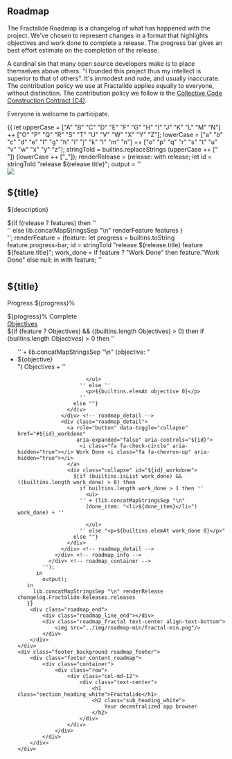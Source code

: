 <section id="roadmap">
    <div class="header_gradient">
        <div class="container">
            <div class="row">
                <div class="col-md-12">
                    <div class="text-center">
                        <h1 class="section_heading_blue fractal_white">Roadmap</h1>
                    </div>
                </div>
                <div class="col-md-offset-3 col-md-6 col-xs-offset-1 col-xs-10">
                    <div class="text-center">
                        <p class="text_dark_blue">
                            The Fractalide Roadmap is a changelog of what has happened with the project. We've chosen to represent changes in a format that highlights objectives and work done to complete a release. The progress bar gives an best effort estimate on the completion of the release.
                        </p>
                        <p class="text_dark_blue">
                            A cardinal sin that many open source developers make is to place themselves above others. "I founded this project thus my intellect is superior to that of others". It's immodest and rude, and usually inaccurate. The contribution policy we use at Fractalide applies equally to everyone, without distinction. The contribution policy we follow is the <a href="https://github.com/fractalide/fractalide/blob/master/CONTRIBUTING.md" target="_blank"> Collective Code Construction Contract (C4)</a>.
                        </p>
                        <p class="text_dark_blue">
                            Everyone is welcome to participate.
                        </p>
                    </div>
                </div>
            </div>
        </div>
    </div>
    <div class="roadmap">
      {{ let
        upperCase = ["A" "B" "C" "D" "E" "F" "G" "H" "I" "J" "K" "L" "M" "N"]
                    ++ ["O" "P" "Q" "R" "S" "T" "U" "V" "W" "X" "Y" "Z"];
        lowerCase = ["a" "b" "c" "d" "e" "f" "g" "h" "i" "j" "k" "l" "m" "n"]
                    ++ ["o" "p" "q" "r" "s" "t" "u" "v" "w" "x" "y" "z"];
        stringToId = builtins.replaceStrings (upperCase ++ [" "]) (lowerCase ++ ["_"]);
        renderRelease = (release: with release; let
          id = stringToId "release ${release.title}";
          output = ''
            <div class="roadmap_fractal text-center">
              <img src="../img/roadmap-min/fractal-min.png"/>
              <h2 class="text_dark_blue">${title}</h2>
              <p class="text_dark_blue">
                ${description}
              </p>
              <a role="button" data-toggle="collapse" href="#${id}" aria-expanded="true" aria-controls="${id}">
                <i class="fa fa-chevron-down" aria-hidden="true"></i>
              </a>
            </div>
            <div id="${id}" class="collapse in">
              ${if !(release ? features)
                then ''
                  <div class="roadmap_container">
                    <div class="roadmap_line"></div>
                  </div>
                ''
                else lib.concatMapStringsSep "\n" renderFeature features
              }
            </div>
          '';
          renderFeature = (feature:
            let
              progress = builtins.toString feature.progress-bar;
              id = stringToId "release ${release.title} feature ${feature.title}";
              work_done = if feature ? "Work Done" then feature."Work Done" else null;
            in with feature;
            ''
              <div class="roadmap_spot">
                <img src="/img/roadmap-min/spot-min.png" width="12px"/>
              </div>
              <div class="roadmap_container">
                <div class="roadmap_line"></div>
                <div class="roadmap_step">
                  <h2 class="sub_heading_blue">${title}</h2>
                </div>
                <div class="roadmap_line_fill"></div>
                <div class="roadmap_info">
                  <div class="roadmap_progress">
                    <p>Progress <span class="pull-right">${progress}%</span></p>
                    <div class="progress">
                      <div class="progress-bar" role="progressbar" aria-valuenow="${progress}"
                           aria-valuemin="0" aria-valuemax="100" style="width: ${progress}%;">
                        <span class="sr-only">${progress}% Complete</span>
                      </div>
                    </div>
                  </div>  <!-- roadmap_progress -->
                  <div class="roadmap_detail">
                    <a role="button" data-toggle="collapse" href="#${id}_objectives"
                       aria-expanded="false" aria-controls="${id}">
                        <i class="fa fa-dot-circle-o" aria-hidden="true"></i> Objectives <i class="fa fa-chevron-up" aria-hidden="true"></i>
                    </a>
                    <div class="collapse" id="${id}_objectives">
                      ${if (feature ? Objectives) && ((builtins.length Objectives) > 0) then
                        if (builtins.length Objectives) > 0 then ''
                          <ul>
                        '' + lib.concatMapStringsSep "\n"
                          (objective: "<li>${objective}</li>") Objectives + ''

                          </ul>
                        '' else ''
                          <p>${builtins.elemAt objective 0}</p>
                        ''
                      else ""}
                    </div>
                  </div> <!-- roadmap_detail -->
                  <div class="roadmap_detail">
                    <a role="button" data-toggle="collapse" href="#${id}_workdone"
                       aria-expanded="false" aria-controls="${id}">
                        <i class="fa fa-check-circle" aria-hidden="true"></i> Work Done <i class="fa fa-chevron-up" aria-hidden="true"></i>
                    </a>
                    <div class="collapse" id="${id}_workdone">
                      ${if (builtins.isList work_done) && ((builtins.length work_done) > 0) then
                        if builtins.length work_done > 1 then ''
                          <ul>
                        '' + (lib.concatMapStringsSep "\n"
                          (done_item: "<li>${done_item}</li>") work_done) + ''

                          </ul>
                        '' else "<p>${builtins.elemAt work_done 0}</p>"
                      else ""}
                    </div>
                  </div> <!-- roadmap_detail -->
                </div> <!-- roadmap_info -->
              </div> <!-- roadmap_container -->
            '');
          in
            output);
       in
         lib.concatMapStringsSep "\n" renderRelease changelog.Fractalide-Releases.releases
       }}
        <div class="roadmap_end">
            <div class="roadmap_line_end"></div>
            <div class="roadmap_fractal text-center align-text-bottom">
                <img src="../img/roadmap-min/fractal-min.png"/>
            </div>
        </div>
    </div>
    <div class="footer_background roadmap_footer">
        <div class="footer_content_roadmap">
            <div class="container">
                <div class="row">
                    <div class="col-md-12">
                        <div class="text-center">
                            <h1 class="section_heading_white">Fractalide</h1>
                            <h2 class="sub_heading_white">
                                Your decentralized app browser
                            </h2>
                        </div>
                    </div>
                </div>
            </div>
        </div>
    </div>
</section>
